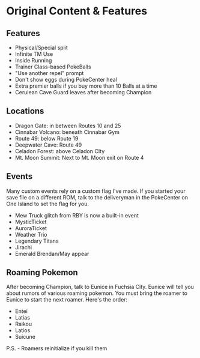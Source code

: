 # Original Content & Features
## Features
- Physical/Special split
- Infinite TM Use
- Inside Running
- Trainer Class-based PokeBalls
- "Use another repel" prompt
- Don't show eggs during PokeCenter heal
- Extra premier balls if you buy more than 10 Balls at a time
- Cerulean Cave Guard leaves after becoming Champion
## Locations
- Dragon Gate: in between Routes 10 and 25
- Cinnabar Volcano: beneath Cinnabar Gym
- Route 49: below Route 19
- Deepwater Cave: Route 49
- Celadon Forest: above Celadon CIty
- Mt. Moon Summit: Next  to Mt. Moon exit on Route 4
## Events
Many custom events rely on a custom flag I've made. If you started your save file on a different ROM, talk to the deliveryman in the PokeCenter on One Island to set the flag for you.
- Mew Truck glitch from RBY is now a built-in event
- MysticTicket
- AuroraTicket
- Weather Trio
- Legendary Titans
- Jirachi
- Emerald Brendan/May appear
## Roaming Pokemon
After becoming Champion, talk to Eunice in Fuchsia City.
Eunice will tell you about rumors of various roaming
pokemon. You must bring the roamer to
Eunice to start the next roamer. Here's the order:
- Entei
- Latias
- Raikou
- Latios
- Suicune

P.S. - Roamers reinitialize if you kill them
